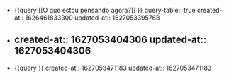 - {{query [[O que estou pensando agora?]] }}
  query-table:: true
  created-at:: 1626461833300
  updated-at:: 1627053395768
-
  created-at:: 1627053404306
  updated-at:: 1627053404306
  ---
- {{query }}
  created-at:: 1627053471183
  updated-at:: 1627053471183